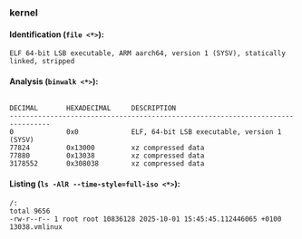 ### kernel
#### Identification (`file <*>`):
```
ELF 64-bit LSB executable, ARM aarch64, version 1 (SYSV), statically linked, stripped
```
#### Analysis (`binwalk <*>`):
```

DECIMAL       HEXADECIMAL     DESCRIPTION
--------------------------------------------------------------------------------
0             0x0             ELF, 64-bit LSB executable, version 1 (SYSV)
77824         0x13000         xz compressed data
77880         0x13038         xz compressed data
3178552       0x308038        xz compressed data
```
#### Listing (`ls -AlR --time-style=full-iso <*>`):
```
/:
total 9656
-rw-r--r-- 1 root root 10836128 2025-10-01 15:45:45.112446065 +0100 13038.vmlinux
```

